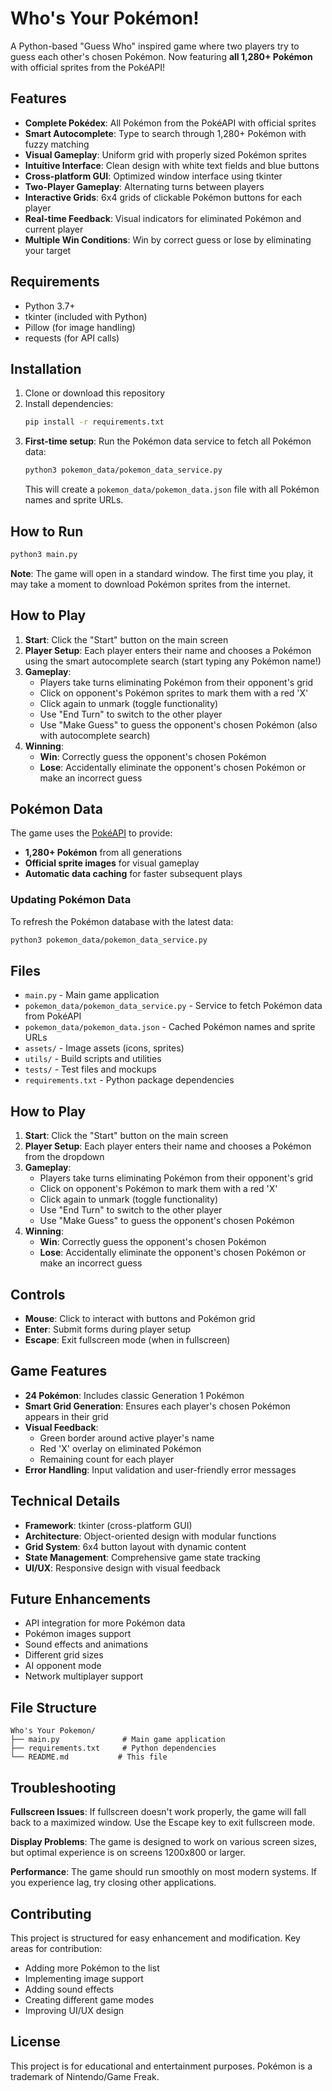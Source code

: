 # Who's Your Pokémon!

A Python-based "Guess Who" inspired game where two players try to guess each other's chosen Pokémon. Now featuring **all 1,280+ Pokémon** with official sprites from the PokéAPI!

## Features

- **Complete Pokédex**: All Pokémon from the PokéAPI with official sprites
- **Smart Autocomplete**: Type to search through 1,280+ Pokémon with fuzzy matching
- **Visual Gameplay**: Uniform grid with properly sized Pokémon sprites
- **Intuitive Interface**: Clean design with white text fields and blue buttons
- **Cross-platform GUI**: Optimized window interface using tkinter
- **Two-Player Gameplay**: Alternating turns between players
- **Interactive Grids**: 6x4 grids of clickable Pokémon buttons for each player
- **Real-time Feedback**: Visual indicators for eliminated Pokémon and current player
- **Multiple Win Conditions**: Win by correct guess or lose by eliminating your target

## Requirements

- Python 3.7+
- tkinter (included with Python)
- Pillow (for image handling)
- requests (for API calls)

## Installation

1. Clone or download this repository
2. Install dependencies:
   ```bash
   pip install -r requirements.txt
   ```
3. **First-time setup**: Run the Pokémon data service to fetch all Pokémon data:
   ```bash
   python3 pokemon_data/pokemon_data_service.py
   ```
   This will create a `pokemon_data/pokemon_data.json` file with all Pokémon names and sprite URLs.

## How to Run

```bash
python3 main.py
```

**Note**: The game will open in a standard window. The first time you play, it may take a moment to download Pokémon sprites from the internet.

## How to Play

1. **Start**: Click the "Start" button on the main screen
2. **Player Setup**: Each player enters their name and chooses a Pokémon using the smart autocomplete search (start typing any Pokémon name!)
3. **Gameplay**:
   - Players take turns eliminating Pokémon from their opponent's grid
   - Click on opponent's Pokémon sprites to mark them with a red 'X'
   - Click again to unmark (toggle functionality)
   - Use "End Turn" to switch to the other player
   - Use "Make Guess" to guess the opponent's chosen Pokémon (also with autocomplete search)
4. **Winning**:
   - **Win**: Correctly guess the opponent's chosen Pokémon
   - **Lose**: Accidentally eliminate the opponent's chosen Pokémon or make an incorrect guess

## Pokémon Data

The game uses the [PokéAPI](https://pokeapi.co/) to provide:
- **1,280+ Pokémon** from all generations
- **Official sprite images** for visual gameplay
- **Automatic data caching** for faster subsequent plays

### Updating Pokémon Data

To refresh the Pokémon database with the latest data:
```bash
python3 pokemon_data/pokemon_data_service.py
```

## Files

- `main.py` - Main game application
- `pokemon_data/pokemon_data_service.py` - Service to fetch Pokémon data from PokéAPI
- `pokemon_data/pokemon_data.json` - Cached Pokémon names and sprite URLs
- `assets/` - Image assets (icons, sprites)
- `utils/` - Build scripts and utilities
- `tests/` - Test files and mockups
- `requirements.txt` - Python package dependencies

## How to Play

1. **Start**: Click the "Start" button on the main screen
2. **Player Setup**: Each player enters their name and chooses a Pokémon from the dropdown
3. **Gameplay**:
   - Players take turns eliminating Pokémon from their opponent's grid
   - Click on opponent's Pokémon to mark them with a red 'X'
   - Click again to unmark (toggle functionality)
   - Use "End Turn" to switch to the other player
   - Use "Make Guess" to guess the opponent's chosen Pokémon
4. **Winning**:
   - **Win**: Correctly guess the opponent's chosen Pokémon
   - **Lose**: Accidentally eliminate the opponent's chosen Pokémon or make an incorrect guess

## Controls

- **Mouse**: Click to interact with buttons and Pokémon grid
- **Enter**: Submit forms during player setup
- **Escape**: Exit fullscreen mode (when in fullscreen)

## Game Features

- **24 Pokémon**: Includes classic Generation 1 Pokémon
- **Smart Grid Generation**: Ensures each player's chosen Pokémon appears in their grid
- **Visual Feedback**: 
  - Green border around active player's name
  - Red 'X' overlay on eliminated Pokémon
  - Remaining count for each player
- **Error Handling**: Input validation and user-friendly error messages

## Technical Details

- **Framework**: tkinter (cross-platform GUI)
- **Architecture**: Object-oriented design with modular functions
- **Grid System**: 6x4 button layout with dynamic content
- **State Management**: Comprehensive game state tracking
- **UI/UX**: Responsive design with visual feedback

## Future Enhancements

- API integration for more Pokémon data
- Pokémon images support
- Sound effects and animations
- Different grid sizes
- AI opponent mode
- Network multiplayer support

## File Structure

```
Who's Your Pokemon/
├── main.py              # Main game application
├── requirements.txt     # Python dependencies
└── README.md           # This file
```

## Troubleshooting

**Fullscreen Issues**: If fullscreen doesn't work properly, the game will fall back to a maximized window. Use the Escape key to exit fullscreen mode.

**Display Problems**: The game is designed to work on various screen sizes, but optimal experience is on screens 1200x800 or larger.

**Performance**: The game should run smoothly on most modern systems. If you experience lag, try closing other applications.

## Contributing

This project is structured for easy enhancement and modification. Key areas for contribution:

- Adding more Pokémon to the list
- Implementing image support
- Adding sound effects
- Creating different game modes
- Improving UI/UX design

## License

This project is for educational and entertainment purposes. Pokémon is a trademark of Nintendo/Game Freak.
